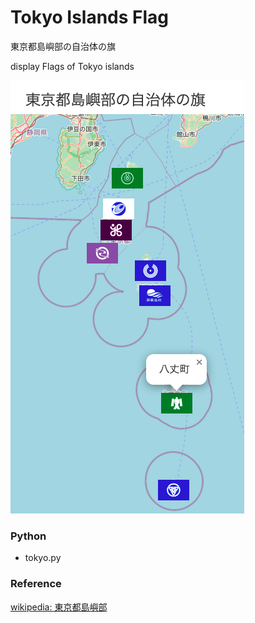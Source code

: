 Tokyo Islands Flag
===============

東京都島嶼部の自治体の旗

display Flags of Tokyo islands

![tokyo islands flag](https://github.com/ohwada/World_Countries/blob/main/folium/tokyo_islands_flag/screenshots/tokyo_islands_flag.png)

### Python  

- tokyo.py  

### Reference

[wikipedia: 東京都島嶼部](https://ja.wikipedia.org/wiki/%E6%9D%B1%E4%BA%AC%E9%83%BD%E5%B3%B6%E5%B6%BC%E9%83%A8)



